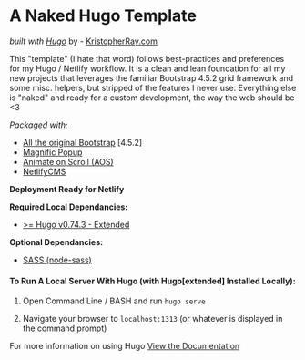 # A Naked Hugo Template
*built with [Hugo](https://gohugo.io)* by - [KristopherRay.com](https://kristopherray.com) 

This "template" (I hate that word) follows best-practices and preferences for my Hugo / Netlify workflow. It is a clean and lean foundation for all my new projects that leverages the familiar Bootstrap 4.5.2 grid framework and some misc. helpers, but stripped of the features I never use. Everything else is "naked" and ready for a custom development, the way the web should be <3

*Packaged with:*
- [All the original Bootstrap](https://getbootstrap.com/) [4.5.2]
- [Magnific Popup](https://dimsemenov.com/plugins/magnific-popup/)
- [Animate on Scroll (AOS)](https://michalsnik.github.io/aos/)
- [NetlifyCMS](https://netlifycms.org)

**Deployment Ready for Netlify**

**Required Local Dependancies:**
- [ >= Hugo v0.74.3 - Extended](https://github.com/gohugoio/hugo/releases/tag/v0.74.3)

**Optional Dependancies:**
- [SASS (node-sass)](https://github.com/sass/node-sass)

#### **To Run A Local Server With Hugo (with Hugo[extended] Installed Locally):**  

1. Open Command Line / BASH and run
`hugo serve`

2. Navigate your browser to 
`localhost:1313` (or whatever is displayed in the command prompt)

For more information on using Hugo [View the Documentation](https://gohugo.io/documentation/)
